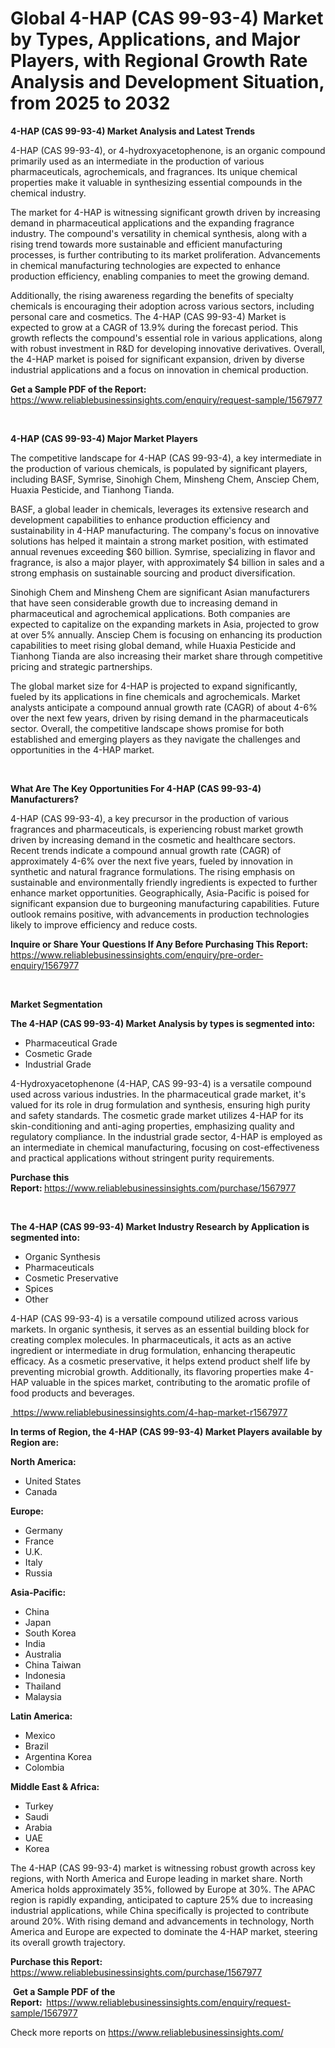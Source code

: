 <p><h1>Global 4-HAP (CAS 99-93-4) Market by Types, Applications, and Major Players, with Regional Growth Rate Analysis and Development Situation, from 2025 to 2032</h1></p><p><strong>4-HAP (CAS 99-93-4) Market Analysis and Latest Trends</strong></p>
<p><p>4-HAP (CAS 99-93-4), or 4-hydroxyacetophenone, is an organic compound primarily used as an intermediate in the production of various pharmaceuticals, agrochemicals, and fragrances. Its unique chemical properties make it valuable in synthesizing essential compounds in the chemical industry.</p><p>The market for 4-HAP is witnessing significant growth driven by increasing demand in pharmaceutical applications and the expanding fragrance industry. The compound's versatility in chemical synthesis, along with a rising trend towards more sustainable and efficient manufacturing processes, is further contributing to its market proliferation. Advancements in chemical manufacturing technologies are expected to enhance production efficiency, enabling companies to meet the growing demand.</p><p>Additionally, the rising awareness regarding the benefits of specialty chemicals is encouraging their adoption across various sectors, including personal care and cosmetics. The 4-HAP (CAS 99-93-4) Market is expected to grow at a CAGR of 13.9% during the forecast period. This growth reflects the compound's essential role in various applications, along with robust investment in R&D for developing innovative derivatives. Overall, the 4-HAP market is poised for significant expansion, driven by diverse industrial applications and a focus on innovation in chemical production.</p></p>
<p><strong>Get a Sample PDF of the Report:&nbsp;</strong> <a href="https://www.reliablebusinessinsights.com/enquiry/request-sample/1567977?utm_campaign=3083&utm_medium=2&utm_source=Github&utm_content=ia&utm_term=23032025&utm_id=4-hap-cas-99-93-4">https://www.reliablebusinessinsights.com/enquiry/request-sample/1567977</a></p>
<p>&nbsp;</p>
<p><strong>4-HAP (CAS 99-93-4) Major Market Players</strong></p>
<p><p>The competitive landscape for 4-HAP (CAS 99-93-4), a key intermediate in the production of various chemicals, is populated by significant players, including BASF, Symrise, Sinohigh Chem, Minsheng Chem, Ansciep Chem, Huaxia Pesticide, and Tianhong Tianda. </p><p>BASF, a global leader in chemicals, leverages its extensive research and development capabilities to enhance production efficiency and sustainability in 4-HAP manufacturing. The company's focus on innovative solutions has helped it maintain a strong market position, with estimated annual revenues exceeding $60 billion. Symrise, specializing in flavor and fragrance, is also a major player, with approximately $4 billion in sales and a strong emphasis on sustainable sourcing and product diversification.</p><p>Sinohigh Chem and Minsheng Chem are significant Asian manufacturers that have seen considerable growth due to increasing demand in pharmaceutical and agrochemical applications. Both companies are expected to capitalize on the expanding markets in Asia, projected to grow at over 5% annually. Ansciep Chem is focusing on enhancing its production capabilities to meet rising global demand, while Huaxia Pesticide and Tianhong Tianda are also increasing their market share through competitive pricing and strategic partnerships.</p><p>The global market size for 4-HAP is projected to expand significantly, fueled by its applications in fine chemicals and agrochemicals. Market analysts anticipate a compound annual growth rate (CAGR) of about 4-6% over the next few years, driven by rising demand in the pharmaceuticals sector. Overall, the competitive landscape shows promise for both established and emerging players as they navigate the challenges and opportunities in the 4-HAP market.</p></p>
<p>&nbsp;</p>
<p><strong>What Are The Key Opportunities For 4-HAP (CAS 99-93-4) Manufacturers?</strong></p>
<p><p>4-HAP (CAS 99-93-4), a key precursor in the production of various fragrances and pharmaceuticals, is experiencing robust market growth driven by increasing demand in the cosmetic and healthcare sectors. Recent trends indicate a compound annual growth rate (CAGR) of approximately 4-6% over the next five years, fueled by innovation in synthetic and natural fragrance formulations. The rising emphasis on sustainable and environmentally friendly ingredients is expected to further enhance market opportunities. Geographically, Asia-Pacific is poised for significant expansion due to burgeoning manufacturing capabilities. Future outlook remains positive, with advancements in production technologies likely to improve efficiency and reduce costs.</p></p>
<p><strong>Inquire or Share Your Questions If Any Before Purchasing This Report:</strong> <a href="https://www.reliablebusinessinsights.com/enquiry/pre-order-enquiry/1567977?utm_campaign=3083&utm_medium=2&utm_source=Github&utm_content=ia&utm_term=23032025&utm_id=4-hap-cas-99-93-4">https://www.reliablebusinessinsights.com/enquiry/pre-order-enquiry/1567977</a></p>
<p>&nbsp;</p>
<p><strong>Market Segmentation</strong></p>
<p><strong>The 4-HAP (CAS 99-93-4) Market Analysis by types is segmented into:</strong></p>
<p><ul><li>Pharmaceutical Grade</li><li>Cosmetic Grade</li><li>Industrial Grade</li></ul></p>
<p><p>4-Hydroxyacetophenone (4-HAP, CAS 99-93-4) is a versatile compound used across various industries. In the pharmaceutical grade market, it's valued for its role in drug formulation and synthesis, ensuring high purity and safety standards. The cosmetic grade market utilizes 4-HAP for its skin-conditioning and anti-aging properties, emphasizing quality and regulatory compliance. In the industrial grade sector, 4-HAP is employed as an intermediate in chemical manufacturing, focusing on cost-effectiveness and practical applications without stringent purity requirements.</p></p>
<p><strong>Purchase this Report:&nbsp;</strong><a href="https://www.reliablebusinessinsights.com/purchase/1567977?utm_campaign=3083&utm_medium=2&utm_source=Github&utm_content=ia&utm_term=23032025&utm_id=4-hap-cas-99-93-4">https://www.reliablebusinessinsights.com/purchase/1567977</a></p>
<p>&nbsp;</p>
<p><strong>The 4-HAP (CAS 99-93-4) Market Industry Research by Application is segmented into:</strong></p>
<p><ul><li>Organic Synthesis</li><li>Pharmaceuticals</li><li>Cosmetic Preservative</li><li>Spices</li><li>Other</li></ul></p>
<p><p>4-HAP (CAS 99-93-4) is a versatile compound utilized across various markets. In organic synthesis, it serves as an essential building block for creating complex molecules. In pharmaceuticals, it acts as an active ingredient or intermediate in drug formulation, enhancing therapeutic efficacy. As a cosmetic preservative, it helps extend product shelf life by preventing microbial growth. Additionally, its flavoring properties make 4-HAP valuable in the spices market, contributing to the aromatic profile of food products and beverages.</p></p>
<p><a href="https://www.reliablebusinessinsights.com/4-hap-market-r1567977?utm_campaign=3083&utm_medium=2&utm_source=Github&utm_content=ia&utm_term=23032025&utm_id=4-hap-cas-99-93-4">&nbsp;https://www.reliablebusinessinsights.com/4-hap-market-r1567977</a></p>
<p><strong>In terms of Region, the 4-HAP (CAS 99-93-4) Market Players available by Region are:</strong></p>
<p>
    <p> <strong> North America: </strong>
        <ul>
            <li>United States</li>
            <li>Canada</li>
        </ul>
        </p> 
    <p> <strong> Europe: </strong>
        <ul>
            <li>Germany</li>
            <li>France</li>
            <li>U.K.</li>
            <li>Italy</li>
            <li>Russia</li>
        </ul>
        </p> 
    <p> <strong> Asia-Pacific: </strong>
        <ul>
            <li>China</li>
            <li>Japan</li>
            <li>South Korea</li>
            <li>India</li>
            <li>Australia</li>
            <li>China Taiwan</li>
            <li>Indonesia</li>
            <li>Thailand</li>
            <li>Malaysia</li>
        </ul>
        </p> 
    <p> <strong> Latin America: </strong>
        <ul>
            <li>Mexico</li>
            <li>Brazil</li>
            <li>Argentina Korea</li>
            <li>Colombia</li>
        </ul>
        </p> 
    <p> <strong> Middle East & Africa: </strong>
        <ul>
            <li>Turkey</li>
            <li>Saudi</li>
            <li>Arabia</li>
            <li>UAE</li>
            <li>Korea</li>
        </ul>
    </p>
    </p>
<p><p>The 4-HAP (CAS 99-93-4) market is witnessing robust growth across key regions, with North America and Europe leading in market share. North America holds approximately 35%, followed by Europe at 30%. The APAC region is rapidly expanding, anticipated to capture 25% due to increasing industrial applications, while China specifically is projected to contribute around 20%. With rising demand and advancements in technology, North America and Europe are expected to dominate the 4-HAP market, steering its overall growth trajectory.</p></p>
<p><strong>Purchase this Report: </strong><a href="https://www.reliablebusinessinsights.com/purchase/1567977?utm_campaign=3083&utm_medium=2&utm_source=Github&utm_content=ia&utm_term=23032025&utm_id=4-hap-cas-99-93-4">https://www.reliablebusinessinsights.com/purchase/1567977</a></p>
<p>&nbsp;<strong>Get a Sample PDF of the Report:&nbsp;&nbsp;</strong><a href="https://www.reliablebusinessinsights.com/enquiry/request-sample/1567977?utm_campaign=3083&utm_medium=2&utm_source=Github&utm_content=ia&utm_term=23032025&utm_id=4-hap-cas-99-93-4">https://www.reliablebusinessinsights.com/enquiry/request-sample/1567977</a></p>
<p><strong></strong></p>
<p>Check more reports on <a href="https://www.reliablebusinessinsights.com/?utm_campaign=3083&utm_medium=2&utm_source=Github&utm_content=ia&utm_term=23032025&utm_id=4-hap-cas-99-93-4">https://www.reliablebusinessinsights.com/</a></p>